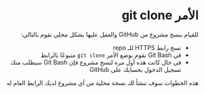 <div dir=rtl >

# الأمر git clone
للقيام بنسخ مشروع من GitHub والعمل عليها بشكل محلي نقوم بالتالي:
- نسخ رابط HTTPS للـ repo 
- في Git Bash نقوم بوضع الأمر `git clone` متبوعًا بالرابط 
- في حال كانت هذه أول مره لنسخ مشروع فإن Git Bash سيطلب منك تسجيل الدخول بحسابك على GitHub

هذه الخطوات سوف تنشأ لك نسخة محلية من أي مشروع لديك الرابط العام له 
</div>